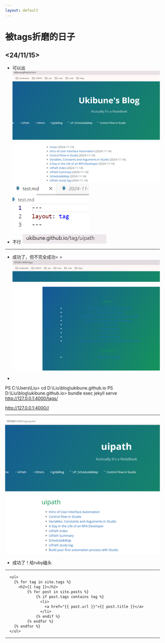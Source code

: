 ```yaml
---
layout: default
---
```

# 被tags折磨的日子

## <24/11/15>
- 可以出
![alt text](/images/about-tag00.png)
![alt text](/images/about-tag01.png)
- 不行
![alt text](/images/about-tag02.png)
---
- 成功了，但不完全成功= =
![alt text](/images/about-tag03.png)

-
PS C:\Users\Liu> cd D:\Liu\blog\ukibune.github.io
PS D:\Liu\blog\ukibune.github.io> bundle exec jekyll serve
http://127.0.0.1:4000/tags/

http://127.0.0.1:4000//

---
![alt text](/images/about-tag04.png)
- 成功了！给ruby磕头

---
~~~
  <ul>
    {% for tag in site.tags %}
      <h2>{{ tag }}</h2>
          {% for post in site.posts %}
              {% if post.tags contains tag %}
                <li>
                  <a href="{{ post.url }}">{{ post.title }}</a>
                </li>
              {% endif %}
          {% endfor %}
    {% endfor %}
  </ul>
  ~~~
---